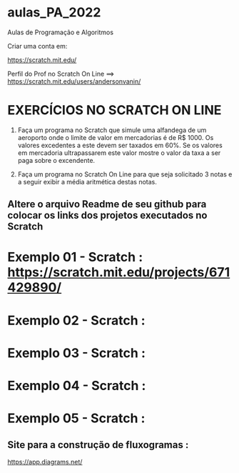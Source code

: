# aulas_PA_2022
Aulas de Programação e Algoritmos

Criar uma conta em:

https://scratch.mit.edu/

Perfil do Prof no Scratch On Line ==> https://scratch.mit.edu/users/andersonvanin/

# EXERCÍCIOS NO SCRATCH ON LINE

1) Faça um programa no Scratch que simule uma alfandega de um aeroporto onde o limite de valor em mercadorias é de R$ 1000. Os valores excedentes a este devem ser taxados em 60%. Se os valores em mercadoria ultrapassarem este valor mostre o valor da taxa a ser paga sobre o excendente.

2) Faça um programa no Scratch On Line para que seja solicitado 3 notas e a seguir exibir a média aritmética destas notas.

## Altere o arquivo Readme de seu github para colocar os links dos projetos executados no Scratch ##

# Exemplo 01 - Scratch : https://scratch.mit.edu/projects/671429890/
# Exemplo 02 - Scratch : 
# Exemplo 03 - Scratch : 
# Exemplo 04 - Scratch : 
# Exemplo 05 - Scratch : 





## Site para a construção de fluxogramas : 
https://app.diagrams.net/

